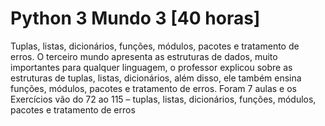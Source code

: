 # Python 3 Mundo 3 [40 horas]
 Tuplas, listas, dicionários, funções, módulos, pacotes e tratamento de erros.
O terceiro mundo apresenta as estruturas de dados, muito importantes para qualquer linguagem, o professor explicou sobre as estruturas de tuplas, listas, dicionários, além disso, ele também ensina funções, módulos, pacotes e tratamento de erros.
Foram 7 aulas e os Exercícios vão do 72 ao 115 – tuplas, listas, dicionários, funções, módulos, pacotes e tratamento de erros

